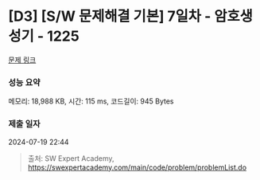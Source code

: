 # [D3] [S/W 문제해결 기본] 7일차 - 암호생성기 - 1225 

[문제 링크](https://swexpertacademy.com/main/code/problem/problemDetail.do?contestProbId=AV14uWl6AF0CFAYD) 

### 성능 요약

메모리: 18,988 KB, 시간: 115 ms, 코드길이: 945 Bytes

### 제출 일자

2024-07-19 22:44



> 출처: SW Expert Academy, https://swexpertacademy.com/main/code/problem/problemList.do